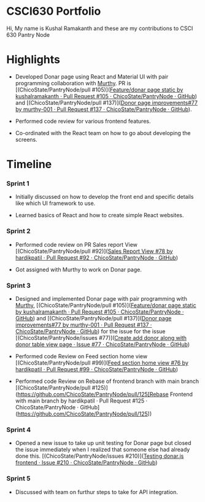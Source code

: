 # CSCI630 Portfolio

Hi, My name is Kushal Ramakanth and these are my contributions to CSCI 630 Pantry Node



# Highlights

- Developed Donar page using React and Material UI with pair programming collaboration with  [Murthy](https://github.com/murthy-001).  PR is [(ChicoState/PantryNode/pull #105)]([Feature/donar page static by kushalramakanth · Pull Request #105 · ChicoState/PantryNode · GitHub](https://github.com/ChicoState/PantryNode/pull/105)) and [(ChicoState/PantryNode/pull #137)]([Donor page improvements#77 by murthy-001 · Pull Request #137 · ChicoState/PantryNode · GitHub](https://github.com/ChicoState/PantryNode/pull/137)).

- Performed code review for various frontend features. 

- Co-ordinated with the React team on how to go about developing the screens.



# Timeline

### Sprint 1

- Initially discussed on how to develop the front end and specific details like which UI framework to use.

- Learned basics of React and how to create simple React websites. 



### Sprint 2

- Performed code review on PR Sales report View [(ChicoState/PantryNode/pull #92)]([Sales Report View #78 by hardikpatil · Pull Request #92 · ChicoState/PantryNode · GitHub](https://github.com/ChicoState/PantryNode/pull/92))

- Got assigned with Murthy to work on Donar page. 



### Sprint 3

- Designed and implemented Donar page with pair programming with [Murthy](https://github.com/murthy-001), [(ChicoState/PantryNode/pull #105)]([Feature/donar page static by kushalramakanth · Pull Request #105 · ChicoState/PantryNode · GitHub](https://github.com/ChicoState/PantryNode/pull/105)) and [(ChicoState/PantryNode/pull #137)]([Donor page improvements#77 by murthy-001 · Pull Request #137 · ChicoState/PantryNode · GitHub](https://github.com/ChicoState/PantryNode/pull/137)) for the issue for the issue [(ChicoState/PantryNode/issues #77)]([Create add donor along with donor table view page · Issue #77 · ChicoState/PantryNode · GitHub](https://github.com/ChicoState/PantryNode/issues/77))

- Performed code Review on Feed section home view [(ChicoState/PantryNode/pull #99)]([Feed section home view #76 by hardikpatil · Pull Request #99 · ChicoState/PantryNode · GitHub](https://github.com/ChicoState/PantryNode/pull/99))

- Performed code Review on Rebase of frontend branch with main branch [(ChicoState/PantryNode/pull #125)](https://github.com/ChicoState/PantryNode/pull/125[Rebase Frontend with main branch by hardikpatil · Pull Request #125 · ChicoState/PantryNode · GitHub](https://github.com/ChicoState/PantryNode/pull/125))



### Sprint 4

- Opened a new issue to take up unit testing for Donar page but closed the issue immediately when I realized that someone else had already done this. [(ChicoState/PantryNode/issues #210)]([Testing donar.js frontend · Issue #210 · ChicoState/PantryNode · GitHub](https://github.com/ChicoState/PantryNode/issues/210))



### Sprint 5

- Discussed with team on furthur steps to take for API integration. 